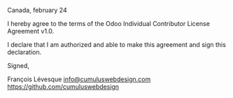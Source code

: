 Canada, february 24

I hereby agree to the terms of the Odoo Individual Contributor License
Agreement v1.0.

I declare that I am authorized and able to make this agreement and sign this
declaration.

Signed,

François Lévesque info@cumuluswebdesign.com https://github.com/cumuluswebdesign
